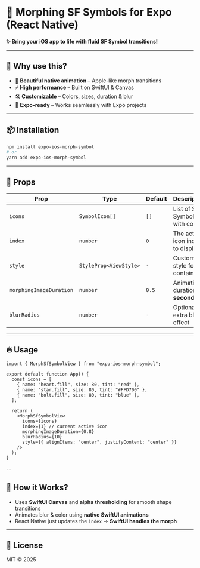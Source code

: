# 🔮 Morphing SF Symbols for Expo (React Native)

**✨ Bring your iOS app to life with fluid SF Symbol transitions!**

---

## 🚀 Why use this?

- 🎨 **Beautiful native animation** – Apple-like morph transitions
- ⚡ **High performance** – Built on SwiftUI & Canvas
- 🛠 **Customizable** – Colors, sizes, duration & blur
- 🔗 **Expo-ready** – Works seamlessly with Expo projects

---

## 📦 Installation

```bash
npm install expo-ios-morph-symbol
# or
yarn add expo-ios-morph-symbol
```

---

## 🔑 Props

| Prop                    | Type                   | Default | Description                       |
| ----------------------- | ---------------------- | ------- | --------------------------------- |
| `icons`                 | `SymbolIcon[]`         | `[]`    | List of SF Symbols with config    |
| `index`                 | `number`               | `0`     | The active icon index to display  |
| `style`                 | `StyleProp<ViewStyle>` | `-`     | Custom style for the container    |
| `morphingImageDuration` | `number`               | `0.5`   | Animation duration in **seconds** |
| `blurRadius`            | `number`               | `-`     | Optional extra blur effect        |

---

## 🔥 Usage

```tsx
import { MorphSfSymbolView } from "expo-ios-morph-symbol";

export default function App() {
  const icons = [
    { name: "heart.fill", size: 80, tint: "red" },
    { name: "star.fill", size: 80, tint: "#FFD700" },
    { name: "bolt.fill", size: 80, tint: "blue" },
  ];

  return (
    <MorphSfSymbolView
      icons={icons}
      index={1} // current active icon
      morphingImageDuration={0.8}
      blurRadius={10}
      style={{ alignItems: "center", justifyContent: "center" }}
    />
  );
}
```

--

## 🧠 How it Works?

- Uses **SwiftUI Canvas** and **alpha thresholding** for smooth shape transitions
- Animates blur & color using **native SwiftUI animations**
- React Native just updates the `index` → **SwiftUI handles the morph**

---

## 📜 License

MIT © 2025
